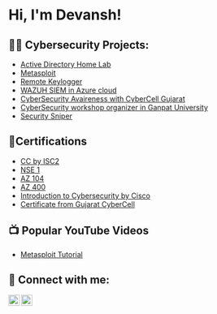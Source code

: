 <h1>Hi, I'm Devansh! </h1>

<h2>👨‍💻 Cybersecurity Projects:</h2>

- [Active Directory Home Lab](https://github.com/PandeyDevansh/ActiveDirectoryLab)
- [Metasploit](https://github.com/PandeyDevansh/Metasploit)
- [Remote Keylogger](https://github.com/PandeyDevansh/ActiveDirectoryLab)
- [WAZUH SIEM in Azure cloud](https://github.com/PandeyDevansh/ActiveDirectoryLab)
- [CyberSecurity Avaireness with CyberCell Gujarat](https://github.com/PandeyDevansh/ActiveDirectoryLab)
- [CyberSecurity workshop organizer in Ganpat University](https://github.com/PandeyDevansh/ActiveDirectoryLab)
- [Security Sniper](https://github.com/PandeyDevansh/ActiveDirectoryLab)

<h2>🥇Certifications</h2>

- [CC by ISC2](https://www.linkedin.com/feed/update/urn:li:activity:7105918619158495232/)
- [NSE 1](https://www.linkedin.com/in/devansh-pandey-739310252/details/certifications/)
- [AZ 104](https://www.linkedin.com/in/devansh-pandey-739310252/details/certifications/)
- [AZ 400](https://www.linkedin.com/in/devansh-pandey-739310252/details/certifications/)
- [Introduction to Cybersecurity by Cisco](https://www.linkedin.com/in/devansh-pandey-739310252/details/certifications/)
- [Certificate from Gujarat CyberCell](https://www.linkedin.com/in/devansh-pandey-739310252/details/certifications/)

<h2>📺 Popular YouTube Videos</h2>

- [Metasploit Tutorial](https://www.youtube.com/watch?v=8ZFNiQce4Ds)

<h2> 🤳 Connect with me:</h2>

[<img align="left" alt="DevanshPandey | LinkedIn" width="22px" src="https://cdn.jsdelivr.net/npm/simple-icons@v3/icons/linkedin.svg" />][linkedin]
[<img align="left" alt="DevanshPandey | Instagram" width="22px" src="https://cdn.jsdelivr.net/npm/simple-icons@v3/icons/instagram.svg" />][instagram]

[instagram]: https://instagram.com/ansh__21._?igshid=NzZlODBkYWE4Ng==
[linkedin]: https://www.linkedin.com/in/devansh-pandey-739310252/

